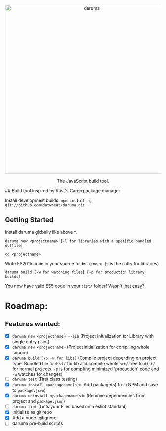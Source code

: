 <p align="center">
  <img alt="daruma" src="http://i.imgur.com/w1VPnph.png" width="546"/>
</p>

<p align="center">
  The JavaScript build tool.
</p>
##  Build tool inspired by Rust's Cargo package manager

Install development builds: `npm install -g git://github.com/datwheat/daruma.git`

## Getting Started

Install daruma globally like above ^.

`daruma new <projectname> [-l for libraries with a spefific bundled outfile]`

`cd <projectname>`

Write ES2015 code in your source folder. (`index.js` is the entry for libraries)

`daruma build [-w for watching files] [-p for production library builds]`

You now have valid ES5 code in your `dist/` folder! Wasn't that easy?

# Roadmap:

## Features wanted:

- [x] `daruma new <projectname> --lib` (Project Initialization for Library with single entry point)
- [x] `daruma new <projectname>`  (Project initialization for compiling whole source)
- [x] `daruma build [-p -w for libs]` (Compile project depending on project type. Bundled file to `dist/` for lib and compile whole `src/` tree to `dist/` for normal projects. `-p` is for compiling minimized 'production' code and `-w` watches for changes)
- [ ] `daruma test` (First class testing)
- [x] `daruma install <packagename(s)>` (Add package(s) from NPM and save to `package.json`)
- [x] `daruma uninstall <packagename(s)>` (Remove dependencies from project and `package.json`)
- [ ] `daruma lint` (Lints your Files based on a eslint standard)
- [x] Initialize as git repo
- [x] Add a node .gitignore
- [ ] daruma pre-build scripts
